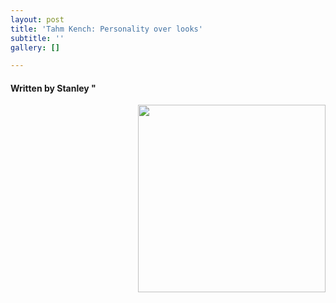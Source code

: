 ```yaml
---
layout: post
title: 'Tahm Kench: Personality over looks'
subtitle: ''
gallery: []

---
```

#### Written by Stanley "

<html>  
<img src="https://unswlolsoc.github.io/LoLSocWebpage/uploads/tahmkench_0.jpg?raw=true" width="300" height="300" style="float:right" >